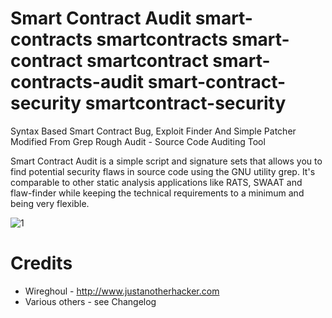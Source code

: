 Smart Contract Audit
smart-contracts smartcontracts smart-contract smartcontract smart-contracts-audit smart-contract-security smartcontract-security 
===============================================================================
Syntax Based Smart Contract Bug, Exploit Finder And Simple Patcher Modified From Grep Rough Audit - Source Code Auditing Tool

Smart Contract Audit is a simple script and signature sets that allows you to find potential 
security flaws in source code using the GNU utility grep. It's comparable to 
other static analysis applications like RATS, SWAAT and flaw-finder while 
keeping the technical requirements to a minimum and being very flexible.

![1](https://raw.githubusercontent.com/kirk33/Smart-Contract-Audit/master/smart.jpg)


Credits
===============================================================================
  * Wireghoul - http://www.justanotherhacker.com
  * Various others - see Changelog
